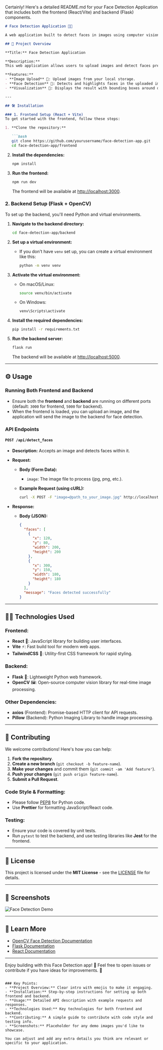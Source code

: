 Certainly! Here's a detailed README.md for your Face Detection Application that includes both the frontend (React/Vite) and backend (Flask) components.

```markdown
# Face Detection Application 👤✨

A web application built to detect faces in images using computer vision! With a simple and interactive interface, users can upload images, and the app will highlight and identify faces using advanced computer vision techniques. 🔍🤖

## 📜 Project Overview

**Title:** Face Detection Application

**Description:**  
This web application allows users to upload images and detect faces present in them. Built with a React frontend (powered by Vite) and a Flask backend using OpenCV for face detection. The app provides an intuitive user experience with real-time face visualization.

**Features:**
- **Image Upload** 📸: Upload images from your local storage.
- **Face Detection** 👀: Detects and highlights faces in the uploaded image.
- **Visualization** 🌟: Displays the result with bounding boxes around detected faces.

---

## 🛠️ Installation

### 1. Frontend Setup (React + Vite)
To get started with the frontend, follow these steps:

1. **Clone the repository:**

   ```bash
   git clone https://github.com/yourusername/face-detection-app.git
   cd face-detection-app/frontend
   ```

2. **Install the dependencies:**

   ```bash
   npm install
   ```

3. **Run the frontend:**

   ```bash
   npm run dev
   ```

   The frontend will be available at [http://localhost:3000](http://localhost:3000).

### 2. Backend Setup (Flask + OpenCV)
To set up the backend, you'll need Python and virtual environments.

1. **Navigate to the backend directory:**

   ```bash
   cd face-detection-app/backend
   ```

2. **Set up a virtual environment:**

   - If you don't have `venv` set up, you can create a virtual environment like this:

     ```bash
     python -m venv venv
     ```

3. **Activate the virtual environment:**

   - On macOS/Linux:

     ```bash
     source venv/bin/activate
     ```

   - On Windows:

     ```bash
     venv\Scripts\activate
     ```

4. **Install the required dependencies:**

   ```bash
   pip install -r requirements.txt
   ```

5. **Run the backend server:**

   ```bash
   flask run
   ```

   The backend will be available at [http://localhost:5000](http://localhost:5000).

---

## ⚙️ Usage

### Running Both Frontend and Backend
- Ensure both the **frontend** and **backend** are running on different ports (default: `3000` for frontend, `5000` for backend).
- When the frontend is loaded, you can upload an image, and the application will send the image to the backend for face detection.

### API Endpoints

#### `POST /api/detect_faces`

- **Description:** Accepts an image and detects faces within it.
- **Request:**
  
  - **Body (Form Data):**  
    - `image`: The image file to process (jpg, png, etc.).
  
  - **Example Request (using cURL):**

    ```bash
    curl -X POST -F "image=@path_to_your_image.jpg" http://localhost:5000/api/detect_faces
    ```

- **Response:**
  
  - **Body (JSON):**  
    ```json
    {
      "faces": [
        {
          "x": 120,
          "y": 80,
          "width": 200,
          "height": 200
        },
        {
          "x": 300,
          "y": 150,
          "width": 180,
          "height": 180
        }
      ],
      "message": "Faces detected successfully"
    }
    ```

---

## 🧑‍💻 Technologies Used

### Frontend:
- **React** 🚀: JavaScript library for building user interfaces.
- **Vite** ⚡: Fast build tool for modern web apps.
- **TailwindCSS** 🌈: Utility-first CSS framework for rapid styling.

### Backend:
- **Flask** 🐍: Lightweight Python web framework.
- **OpenCV** 🖼️: Open-source computer vision library for real-time image processing.

### Other Dependencies:
- **axios** (Frontend): Promise-based HTTP client for API requests.
- **Pillow** (Backend): Python Imaging Library to handle image processing.

---

## 🤝 Contributing

We welcome contributions! Here's how you can help:

1. **Fork the repository**.
2. **Create a new branch** (`git checkout -b feature-name`).
3. **Make your changes** and commit them (`git commit -am 'Add feature'`).
4. **Push your changes** (`git push origin feature-name`).
5. **Submit a Pull Request**.

### Code Style & Formatting:
- Please follow [PEP8](https://peps.python.org/pep-0008/) for Python code.
- Use **Prettier** for formatting JavaScript/React code.

### Testing:
- Ensure your code is covered by unit tests.
- Run `pytest` to test the backend, and use testing libraries like **Jest** for the frontend.

---

## 📄 License

This project is licensed under the **MIT License** - see the [LICENSE](LICENSE) file for details.

---

## 📸 Screenshots

![Face Detection Demo](https://example.com/face-detection-demo.png)

---

## 🌱 Learn More

- [OpenCV Face Detection Documentation](https://docs.opencv.org/4.x/d7/d00/tutorial_meanshift.html)
- [Flask Documentation](https://flask.palletsprojects.com/)
- [React Documentation](https://reactjs.org/docs/getting-started.html)

---

Enjoy building with this Face Detection app! 🎉 Feel free to open issues or contribute if you have ideas for improvements. 🚀
```

### Key Points:
- **Project Overview:** Clear intro with emojis to make it engaging.
- **Installation:** Step-by-step instructions for setting up both frontend and backend.
- **Usage:** Detailed API description with example requests and responses.
- **Technologies Used:** Key technologies for both frontend and backend.
- **Contributing:** A simple guide to contribute with code style and testing info.
- **Screenshots:** Placeholder for any demo images you'd like to showcase.

You can adjust and add any extra details you think are relevant or specific to your application.